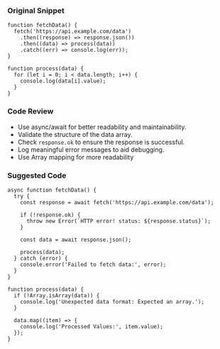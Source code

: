### Original Snippet

```
function fetchData() {
  fetch('https://api.example.com/data')
    .then((response) => response.json())
    .then((data) => process(data))
    .catch((err) => console.log(err));
}

function process(data) {
  for (let i = 0; i < data.length; i++) {
    console.log(data[i].value);
  }
}
```

### Code Review

- Use async/await for better readability and maintainability.
- Validate the structure of the data array.
- Check `response.ok` to ensure the response is successful.
- Log meaningful error messages to aid debugging.
- Use Array mapping for more readability

### Suggested Code

```
async function fetchData() {
  try {
    const response = await fetch('https://api.example.com/data');

    if (!response.ok) {
      throw new Error(`HTTP error! status: ${response.status}`);
    }

    const data = await response.json();

    process(data);
  } catch (error) {
    console.error('Failed to fetch data:', error);
  }
}

function process(data) {
  if (!Array.isArray(data)) {
    console.log('Unexpected data format: Expected an array.');
  }

  data.map((item) => {
    console.log('Processed Values:', item.value);
  });
}
```

